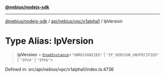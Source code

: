 [**@nebius/nodejs-sdk**](../../../../../README.md)

---

[@nebius/nodejs-sdk](../../../../../README.md) / [api/nebius/vpc/v1alpha1](../README.md) / IpVersion

# Type Alias: IpVersion

> **IpVersion** = [`EnumInstance`](../../../../../runtime/protos/enum/type-aliases/EnumInstance.md)\<`"UNRECOGNIZED"` \| `"IP_VERSION_UNSPECIFIED"` \| `"IPV4"` \| `"IPV6"`\>

Defined in: src/api/nebius/vpc/v1alpha1/index.ts:4736
